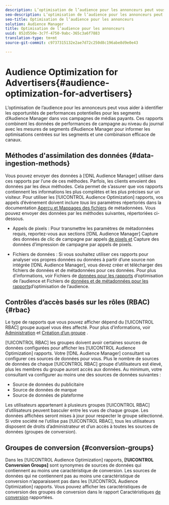 ```yaml
---
description: L’optimisation de l’audience pour les annonceurs peut vous aider à identifier les opportunités de performances potentielles pour les segments d’Audience Manager dans vos campagnes de médias payants. Ces rapports combinent les données de performances de campagne au niveau du journal avec les mesures de segments d’Audience Manager pour informer les optimisations centrées sur les segments et une combinaison efficace de canaux.
seo-description: L’optimisation de l’audience pour les annonceurs peut vous aider à identifier les opportunités de performances potentielles pour les segments d’Audience Manager dans vos campagnes de médias payants. Ces rapports combinent les données de performances de campagne au niveau du journal avec les mesures de segments d’Audience Manager pour informer les optimisations centrées sur les segments et une combinaison efficace de canaux.
seo-title: Optimisation de l’audience pour les annonceurs
solution: Audience Manager
title: Optimisation de l’audience pour les annonceurs
uuid: 852d550e-3c7f-4750-9abc-365c3a6f7883
translation-type: tm+mt
source-git-commit: c9737315132e2ae7d72c250d8c196abe8d9e0e43

---
```



# Audience Optimization for Advertisers{#audience-optimization-for-advertisers}

L’optimisation de l’audience pour les annonceurs peut vous aider à identifier les opportunités de performances potentielles pour les segments d’Audience Manager dans vos campagnes de médias payants. Ces rapports combinent les données de performances de campagne au niveau du journal avec les mesures de segments d’Audience Manager pour informer les optimisations centrées sur les segments et une combinaison efficace de canaux.

## Méthodes d'assimilation des données {#data-ingestion-methods}

Vous pouvez envoyer des données à [!DNL Audience Manager] utiliser dans ces rapports par l’une de ces méthodes. Parfois, les clients envoient des données par les deux méthodes. Cela permet de s’assurer que vos rapports contiennent les informations les plus complètes et les plus précises sur un visiteur. Pour utiliser les [!UICONTROL Audience Optimization] rapports, vos appels d’événement doivent inclure *tous les* paramètres répertoriés dans la documentation [Aperçu et Mappages des fichiers](../../../reporting/audience-optimization-reports/metadata-files-intro/metadata-file-overview.md) de métadonnées. Vous pouvez envoyer des données par les méthodes suivantes, répertoriées ci-dessous.

* Appels de pixels : Pour transmettre les paramètres de métadonnées requis, reportez-vous aux sections [!DNL Audience Manager] Capture des données de clic de campagne par appels [de pixels et](../../../integration/media-data-integration/click-data-pixels.md) Capture des données d’impression de campagne par appels [](../../../integration/media-data-integration/impression-data-pixels.md)de pixels.

* Fichiers de données : Si vous souhaitez utiliser ces rapports pour analyser vos propres données ou données à partir d’une source non intégrée [!DNL Audience Manager], vous devez créer et télécharger des fichiers de données et de métadonnées pour ces données. Pour plus d’informations, voir Fichiers de [données pour les rapports](../../../reporting/audience-optimization-reports/metadata-files-intro/datafiles-intro.md) d’optimisation de l’audience et Fichiers de [données et de métadonnées pour les rapports](../../../reporting/audience-optimization-reports/metadata-files-intro/metadata-files-intro.md)d’optimisation de l’audience.

## Contrôles d’accès basés sur les rôles (RBAC) {#rbac}

Le type de rapports que vous pouvez afficher dépend du [!UICONTROL RBAC] groupe auquel vous êtes affecté. Pour plus d’informations, voir [Administration](../../../features/administration/administration-overview.md) et [Création d’un groupe](../../../features/administration/administration-overview.md#create-group) .

[!UICONTROL RBAC] les groupes doivent avoir certaines sources de données configurées pour afficher les [!UICONTROL Audience Optimization] rapports. Votre [!DNL Audience Manager] consultant va configurer ces sources de données pour vous. Plus le nombre de sources de données de chaque [!UICONTROL RBAC] groupe d’utilisateurs est élevé, plus les membres du groupe auront accès aux données. Au minimum, votre consultant va configurer au moins une des sources de données suivantes :

* Source de données du publicitaire
* Source de données de marque
* Source de données de plateforme

Les utilisateurs appartenant à plusieurs groupes [!UICONTROL RBAC] d’utilisateurs peuvent basculer entre les vues de chaque groupe. Les données affichées seront mises à jour pour respecter le groupe sélectionné. Si votre société ne l’utilise pas [!UICONTROL RBAC], tous les utilisateurs disposent de droits d’administrateur et d’un accès à toutes les sources de données (groupes de conversion).

## Groupes de conversion {#conversion-groups}

Dans les [!UICONTROL Audience Optimization] rapports, **[!UICONTROL Conversion Groups]** sont synonymes de sources de données qui contiennent au moins une caractéristique de conversion. Les sources de données qui ne contiennent pas au moins une caractéristique de conversion n’apparaissent pas dans les [!UICONTROL Audience Optimization] rapports. Vous pouvez afficher les caractéristiques de conversion des groupes de conversion dans le rapport Caractéristiques [de conversion](../../../reporting/audience-optimization-reports/aor-advertisers/reported-conversion-traits.md) rapportées.
